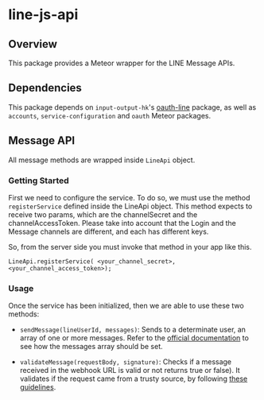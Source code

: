 # line-js-api

## Overview

This package provides a Meteor wrapper for the LINE Message APIs.

## Dependencies

This package depends on ```input-output-hk```'s [oauth-line](https://github.com/input-output-hk/line-oauth) package, as well as ```accounts```, ```service-configuration``` and ```oauth``` Meteor packages.

## Message API

All message methods are wrapped inside ```LineApi``` object.

### Getting Started

First we need to configure the service. To do so, we must use the method ```registerService``` defined inside the LineApi object.
This method expects to receive two params, which are the channelSecret and the channelAccessToken. Please take into account that the Login and the Message channels are different, and each has different keys.

So, from the server side you must invoke that method in your app like this.

```LineApi.registerService( <your_channel_secret>, <your_channel_access_token>);```

### Usage

Once the service has been initialized, then we are able to use these two methods:

- ```sendMessage(lineUserId, messages)```: Sends to a determinate user, an array of one or more messages. Refer to the [official documentation](https://devdocs.line.me/en/?go#send-message-object) to see how the messages array should be set.

- ```validateMessage(requestBody, signature)```: Checks if a message received in the webhook URL is valid or not returns true or false). It validates if the request came from a trusty source, by following [these guidelines](https://devdocs.line.me/en/?go#webhooks).
